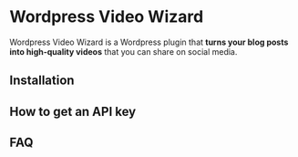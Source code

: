 # Wordpress Video Wizard

Wordpress Video Wizard is a Wordpress plugin that **turns your blog posts into high-quality videos** that you can share on social media.

## Installation

## How to get an API key

## FAQ

